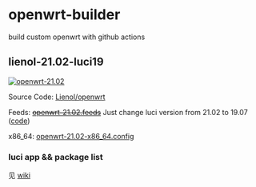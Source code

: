# openwrt-builder

build custom openwrt with github actions

## lienol-21.02-luci19

[![openwrt-21.02](https://img.shields.io/github/workflow/status/RookieZoe/openwrt-builder/openwrt-21.02?color=34d058&label=openwrt&logo=github&logoColor=fff)](https://github.com/RookieZoe/openwrt-builder/actions/workflows/openwrt-21.02.yml)

Source Code: [Lienol/openwrt](https://github.com/Lienol/openwrt)

Feeds: ~~[openwrt-21.02.feeds](./openwrt-21.02.feeds)~~ Just change luci version from 21.02 to 19.07 ([code](https://github.com/RookieZoe/openwrt-builder/blob/main/prebuild.bash#L21))

x86_64: [openwrt-21.02-x86_64.config](./openwrt-21.02-x86_64.config)

### luci app && package list

见 [wiki](https://github.com/RookieZoe/openwrt-builder/wiki)
